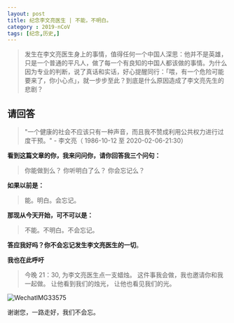 ```yaml
---
layout: post
title: 纪念李文亮医生 | 不能，不明白。
category : 2019-nCoV
tags: [纪念,历史,]
---
```

> 发生在李文亮医生身上的事情，值得任何一个中国人深思：他并不是英雄，只是一个普通的平凡人，做了每一个有良知的中国人都该做的事情。为什么因为专业的判断，说了真话和实话，好心提醒同行：「喂，有一个危险可能要来了，你小心点」，就一步步至此？到底是什么原因造成了李文亮先生的悲剧？


## 请回答
> "一个健康的社会不应该只有一种声音，而且我不赞成利用公共权力进行过度干预。" - 李文亮（ 1986-10-12 至 2020-02-06-21:30）

**看到这篇文章的你，我来问问你，请你回答我三个问句：**

> 你能做到么？
> 你听明白了么？
> 你会忘记么？

**如果以前是：**
> 能。明白。会忘记。

**那现从今天开始，可不可以是：**
> 不能。不明白。不会忘记。

**答应我好吗？你不会忘记发生李文亮医生的一切**。

**我也在此呼吁**

> 今晚 21：30, 为李文亮医生点一支蜡烛。
> 这件事我会做，我也邀请你和我一起做。
> 让他看到我们的烛光，
> 让他也看见我们的光。

![WechatIMG33575](https://user-images.githubusercontent.com/20737239/74030055-119e0e00-49e9-11ea-99a1-7188a7490eee.jpeg)

谢谢您，一路走好，我们不会忘。
